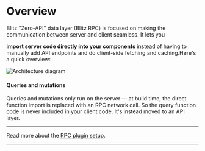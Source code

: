 # Overview

Blitz "Zero-API" data layer (Blitz RPC) is focused on making the
communication between server and client seamless. It lets you

**import server code directly into your components** instead of having to manually add API endpoints and do client-side fetching and caching.Here's a quick overview:

![Architecture diagram](/img/architecture-alt.png)

#### Queries and mutations

Queries and mutations only run on the server — at build time, the direct
function import is replaced with an RPC network call. So the query
function code is never included in your client code. It's instead moved to
an API layer.



---

Read more about the [RPC plugin setup](/docs/rpc-setup).



---

